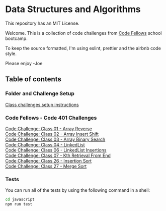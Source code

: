 # Data Structures and Algorithms

This repository has an MIT License.

Welcome. This is a collection of code challenges from [Code Fellows](https://www.codefellows.org) school bootcamp.

To keep the source formatted, I'm using eslint, prettier and the airbnb code style.

Please enjoy -Joe

## Table of contents

### Folder and Challenge Setup

[Class challenges setup instructions](docs/folder-and-challenge-setup.md)

### Code Fellows - Code 401 Challenges

[Code Challenge: Class 01 - Array Reverse](javascript/array-reverse/README.md) \
[Code Challenge: Class 02 - Array Insert Shift](javascript/array-insert-shift/README.md) \
[Code Challenge: Class 03 - Array Binary Search](javascript/array-binary-search/README.md) \
[Code Challenge: Class 04 - LinkedList](javascript/linked-list/README.md) \
[Code Challenge: Class 06 - LinkedList Insertions](javascript/linked-list-insertions/README.md) \
[Code Challenge: Class 07 - Kth Retrieval From End](javascript/linked-list-kth/README.md) \
[Code Challenge: Class 26 - Insertion Sort](javascript/insertion-sort/README.md) \
[Code Challenge: Class 27 - Merge Sort](javascript/merge-sort/README.md)

### Tests

You can run all of the tests by using the following command in a shell:

``` bash
cd javascript
npm run test
```
